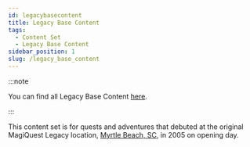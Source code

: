```yaml
---
id: legacybasecontent
title: Legacy Base Content
tags:
  - Content Set
  - Legacy Base Content
sidebar_position: 1
slug: /legacy_base_content
---
```


:::note

You can find all Legacy Base Content [here](https://magiquest.wiki/tags/legacy-base-content).

:::

This content set is for quests and adventures that debuted at the original MagiQuest Legacy location, [Myrtle Beach, SC](docs\Home.mdx), in 2005 on opening day. 